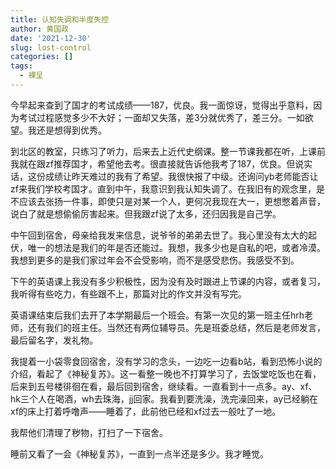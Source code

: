 ```yaml
---
title: 认知失调和半度失控
author: 黄国政
date: '2021-12-30'
slug: lost-control
categories: []
tags:
  - 裸呈
---
```


<!--more-->

今早起来查到了国才的考试成绩——187，优良。我一面惊讶，觉得出乎意料，因为考试过程感觉多少不大好；一面却又失落，差3分就优秀了，差三分。一如欲望。我还是想得到优秀。

到北区的教室，只练习了听力，后来去上近代史纲课。整一节课我都在听，上课前我就在跟zf推荐国才，希望他去考。很直接就告诉他我考了187，优良。但说实话，这份成绩让昨天难过的我有了希望。我很快报了中级。还询问yb老师能否让zf来我们学校考国才。直到中午，我意识到我认知失调了。在我旧有的观念里，是不应该去张扬一件事，即使只是对某一个人，更何况我现在大一，更想憋着声音，说白了就是想偷偷厉害起来。但我跟zf说了太多，还归因我是自己学。

中午回到宿舍，母亲给我发来信息，说爷爷的弟弟去世了。我心里没有太大的起伏，唯一的想法是我们的年是否还能过。我想，我多少也是自私的吧，或者冷漠。我想到更多的是我们家过年会不会受影响，而不是感受悲伤。我感受不到。

下午的英语课上我没有多少积极性，因为没有及时跟进上节课的内容，或者复习，我听得有些吃力，有些跟不上，那篇对比的作文并没有写完。

英语课结束后我们去开了本学期最后一个班会。有第一次见的第一班主任hrh老师，还有我们的班主任。当然还有两位辅导员。先是班委总结，然后是老师发言，最后留名字，发礼物。

我提着一小袋零食回宿舍，没有学习的念头，一边吃一边看b站，看到恐怖小说的介绍，看起了《神秘复苏》。这一看整一晚也不打算学习了，去饭堂吃饭也在看，后来到五号楼徘徊在看，最后回到宿舍，继续看。一直看到十一点多。ay、xf、hk三个人在喝酒，wh去珠海，jj回家。我看到要洗澡，洗完澡回来，ay已经躺在xf的床上打着呼噜声——睡着了，此前他已经和xf过去一般吐了一地。

我帮他们清理了秽物，打扫了一下宿舍。

睡前又看了一会《神秘复苏》，一直到一点半还是多少。我才睡觉。